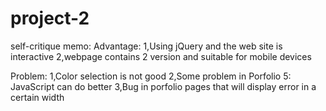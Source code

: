 project-2
=========

self-critique memo:
Advantage:
	1,Using jQuery and the web site is interactive
	2,webpage contains 2 version and suitable for mobile devices

Problem:
	1,Color selection is not good
	2,Some problem in Porfolio 5: JavaScript can do better
	3,Bug in porfolio pages that will display error in a certain width
